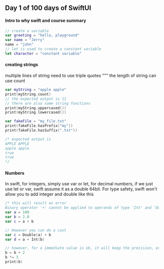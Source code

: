 ## Day 1 of 100 days of SwiftUI
#### Intro to why swift and course summary
```swift
// create a variable
var greeting = "hello, playground"
var name = "Jerry"
name = "john"
// let is used to create a constant variable
let character = "constant variable"
```

#### creating strings
multiple lines of string need to use triple quotes """
the length of string can use count
```swift
var myString = "apple apple"
print(myString.count)
// the expected output is 11
// there are also some string functions
print(myString.uppercased())
print(myString.lowercased())

var fakeFile = "my_file.txt"
print(fakeFile.hasPrefix("my"))
print(fakeFile.hasSuffix(".txt"))

/* expected output is
APPLE APPLE
apple apple
true
true
*/
```
#### Numbers
In swift, for integers, simply use var or let, for decimal numbers, if we just use let or var, swift assume it as a double 64bit. For type safety, swift won't allow you to add integer and double like this
```swift
/* this will result an error
Binary operator '+' cannot be applied to operands of type 'Int' and 'Double' */
var a = 100
var b = 2.0
var c = a + b

// However you can do a cast 
var c = Double(a) + b
var d = a + Int(b)

// however, for a immediate value is ok, it will keep the precision, expected result is 12.0
b = b + 2
b *= 3
print(b)
```

